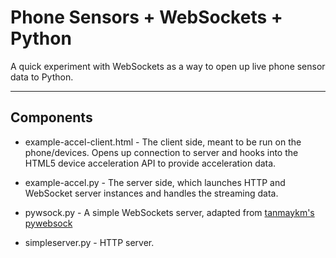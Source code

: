 # Phone Sensors + WebSockets + Python

A quick experiment with WebSockets as a way to open up live phone sensor data to Python.

-----

## Components

* example-accel-client.html - The client side, meant to be run on the phone/devices. Opens up connection to server and hooks into the HTML5 device acceleration API to provide acceleration data.

* example-accel.py - The server side, which launches HTTP and WebSocket server instances and handles the streaming data.

* pywsock.py - A simple WebSockets server, adapted from [tanmaykm's pywebsock](https://gist.github.com/tanmaykm/5111225#file-pywebsock-py)

* simpleserver.py - HTTP server.

